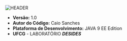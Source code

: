 ![HEADER](https://image.ibb.co/bZk6nH/header.png)


 - **Versão:** 1.0
 - **Autor do Código:** Caio Sanches  
 - **Plataforma de Desenvolvimento:** JAVA 9 EE Edition
 - **UFCG** - LABORATÓRIO ***DESIDES***

